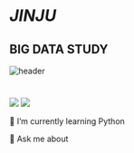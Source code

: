 
<!--
**pepepepepepep12/pepepepepepep12** is a ✨ _special_ ✨ repository because its `README.md` (this file) appears on your GitHub profile.

Here are some ideas to get you started:

- 🔭 I’m currently working on ...
- 🌱 I’m currently learning ...
- 👯 I’m looking to collaborate on ...
- 🤔 I’m looking for help with ...
- 💬 Ask me about ...
- 📫 How to reach me: ...
- 😄 Pronouns: ...
- ⚡ Fun fact: ...
-->


#  *JINJU*
## BIG DATA STUDY

![header](https://capsule-render.vercel.app/api?type=shark&&color=timeAuto&height=300&section=header&text=JIN%20JU&fontSize=90)



#
<img src="https://img.shields.io/badge/Python-3766AB?style=flat-square&logo=Python&logoColor=white"/></a>
<img src="https://img.shields.io/badge/R-232F3E?style=flat-square&logo=R&logoColor=white"/></a>



🌱 I’m currently learning Python

💬 Ask me about

